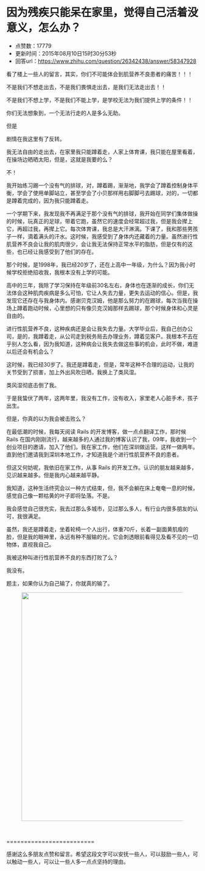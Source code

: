 # 因为残疾只能呆在家里，觉得自己活着没意义，怎么办？
- 点赞数：17779
- 更新时间：2015年08月10日15时30分53秒
- 回答url：https://www.zhihu.com/question/26342438/answer/58347928
<body>
 <p data-pid="OWyGQmmc">看了楼上一些人的留言，其实，你们不可能体会到肌营养不良患者的痛苦！！！</p>
 <p data-pid="SkiBVMYv">不是我们不想走出去，不是我们畏惧走出去，是我们无法走出去！！</p>
 <p data-pid="LgOnsO9k">不是我们不想上学，不是我们不能上学，是学校无法为我们提供上学的条件！！</p>
 <p data-pid="CVtOxivJ">你们无法想象到，一个无法行走的人是多么无助。</p>
 <p data-pid="n5wn99TA">但是</p>
 <p data-pid="B20IEeuA">剧情在我这里有了反转。</p>
 <p data-pid="s_vrW8Cx">我无法自由的走出去，在家里我只能蹲着走，人家上体育课，我只能在屋里看着，在操场边晒晒太阳，但是，这就是我要的么？</p>
 <p data-pid="nx1iDCMR">不！</p>
 <p data-pid="Tooqa3ko">我开始练习踢一个没有气的排球，对，蹲着踢，渐渐地，我学会了蹲着控制身体平衡，学会了使用单脚站立，甚至学会了小贝那样用右脚脚弓去踢球，对的，一切都是蹲着完成的，因为我只能蹲着走。</p>
 <p data-pid="VzHwcw0y">一个学期下来，我发现我不再满足于那个没有气的排球，我开始在同学们集体做操的时候，玩真正的足球，带着它跑，虽然它的速度会经常超过我，但是我会撵上它，再超过我，再撵上它。每次体育课，我总是大汗淋漓。下课了，我和那些男孩子一样，滴着满头的汗水。这时候，我感受到了身体内还藏着的力量。虽然进行性肌营养不良会让我的肌肉很少，会让我无法保持正常水平的脂肪，但是仅有的这些，也已经让我感受到了他们的存在。</p>
 <p data-pid="f9YRh37a">那个时候，是1998年，我已经20岁了，还在上高中一年级，为什么？因为我小时候学校拒绝招收我，我根本没有上学的可能。</p>
 <p data-pid="BI3DR1mS">高中的三年，我除了学习保持在年级前30名左右，身体也在逐渐的成长，你们无法体会这种肌肉疾病是多么可怕，它让人失去力量，更失去运动的信心。但是，我发现它还存在与我身体内。感谢贝克汉姆，他是那么努力的在踢球，每次当我在操场上蹲着跑动时候，心里想的只有像贝克汉姆那样去踢球，那个时候身体和心灵是自由的。</p>
 <p data-pid="KNPW27wc">进行性肌营养不良，这种疾病还是会让我失去力量。大学毕业后，我自己创办公司，是的，我蹲着走，从公司走到税务局去办理业务，蹲着见客户。我根本不去在乎别人怎么看，因为我知道，这种病会让我失去做这些事的机会，此时不做，难道以后还会有机会么？</p>
 <p data-pid="dTCrrvHI">这时候，我已经30岁了。我还是蹲着走，但是，常年这种不合理的运动，让我的关节受到了损害，加上外出风吹日晒，我换上了类风湿。</p>
 <p data-pid="NI0r0pzJ">类风湿彻底击倒了我。</p>
 <p data-pid="wrOB5CSc">于是我蛰伏了两年，这两年里，我没有工作，没有收入，家里老人心脏手术，孩子出生。</p>
 <p data-pid="xnqt1pr3">但是，你真的以为我会被击败么？</p>
 <p data-pid="UMjV5nAo">在最低潮的时候，我每天阅读 Rails 的开发博客，做一点点翻译工作，那时候 Rails 在国内刚刚流行，越来越多的人通过我的博客认识了我，09年，我收到一个创业项目的邀请，加入了他们。我在家工作，他们在深圳做运营。这样一做两年。直到他们邀请我到深圳本地工作，才知道我是个进行性肌营养不良的患者。</p>
 <p data-pid="DsDxgLCV">但这又何妨呢，我依旧在家工作，从事 Rails 的开发工作。认识的朋友越来越多，见识越来越多。但是我内心越来越平静。</p>
 <p data-pid="m308-S3G">我知道，这种生活终究会以一种方式结束，但，我不会躺在床上奄奄一息的时候，感觉自己像一颗枯黄的叶子即将坠落。不是。</p>
 <p data-pid="vNYN6ElE">我会感觉自己很充实，我去过那么多城市，见过那么多人，有行业内很多朋友的认可，我很满足。</p>
 <p data-pid="_ppCRl4D">虽然，我还是蹲着走，坐着轮椅一个人出行，体重70斤，长着一副面黄肌瘦的脸，但是我的眼神里，永远有种不服输的光，它会刺透眼前看得见及看不见的一切物体，直视我自己。</p>
 <p data-pid="TtFRYk0U">我被这种叫进行性肌营养不良的东西打败了么？</p>
 <p data-pid="KOkrBPmh">我没有。</p>
 <p data-pid="Ii2qU3Wh">题主，如果你认为自己输了，你就真的输了。</p>
 <figure>
  <img src="https://pic1.zhimg.com/50/38a3c1cc7ba8877d95a81299e22cf887_720w.jpg?source=1940ef5c" data-rawwidth="600" data-rawheight="399" data-original-token="38a3c1cc7ba8877d95a81299e22cf887" class="origin_image zh-lightbox-thumb" width="600" data-original="https://pic1.zhimg.com/38a3c1cc7ba8877d95a81299e22cf887_r.jpg?source=1940ef5c">
 </figure>
 <br>
 <p data-pid="cCkKkodR">=========================</p>
 <p data-pid="OskqIrtf">感谢这么多朋友点赞和留言。希望这段文字可以安抚一些人，可以鼓励一些人，可以触动一些人，可以让一些人多一点点坚持的理由。</p>
</body>